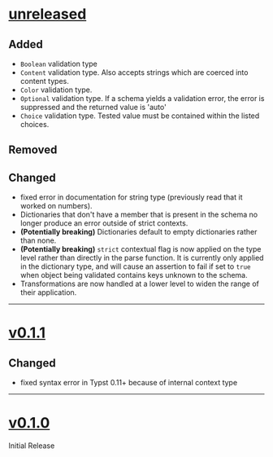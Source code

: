 # [unreleased](https://github.com/jamesxX/valakyrie/releases/tags/)
## Added
- `Boolean` validation type
- `Content` validation type. Also accepts strings which are coerced into content types.
- `Color` validation type.
- `Optional` validation type. If a schema yields a validation error, the error is suppressed and the returned value is 'auto'
- `Choice` validation type. Tested value must be contained within the listed choices.

## Removed

## Changed
- fixed error in documentation for string type (previously read that it worked on numbers).
- Dictionaries that don't have a member that is present in the schema no longer produce an error outside of strict contexts.
- **(Potentially breaking)** Dictionaries default to empty dictionaries rather than none.
- **(Potentially breaking)** `strict` contextual flag is now applied on the type level rather than directly in the parse function. It is currently only applied in the dictionary type, and will cause an assertion to fail if set to `true` when object being validated contains keys unknown to the schema.
- Transformations are now handled at a lower level to widen the range of their application.
---

# [v0.1.1](https://github.com/jamesxX/valakyrie/releases/tags/v0.1.1)
## Changed
- fixed syntax error in Typst 0.11+ because of internal context type

---

# [v0.1.0](https://github.com/jamesxX/valakyrie/releases/tags/v0.1.0)
Initial Release
